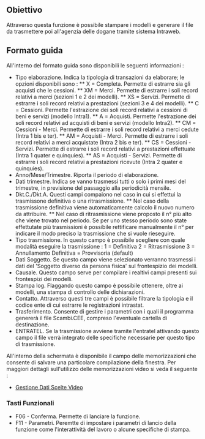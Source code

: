 ## Obiettivo

Attraverso questa funzione è possibile stampare i modelli e generare il file da trasmettere poi all'agenzia delle dogane tramite sistema Intraweb.

## Formato guida

All'interno del formato guida sono disponibili le seguenti informazioni : 

 * Tipo elaborazione. Indica la tipologia di transazioni da elaborare; le opzioni disponibili sono : 
 ** X = Completa. Permette di estrarre sia gli acquisti che le cessioni.
 ** XM = Merci. Permette di estrarre i soli record relativi a merci (sezioni 1 e 2 dei modelli).
 ** XS = Servizi. Permette di estrarre i soli record relativi a prestazioni (sezioni 3 e 4 dei modelli).
 ** C = Cessioni. Permette l'estrazione dei soli record relativi a cessioni di beni e servizi (modello Intra1).
 ** A = Acquisti. Permette l'estrazione dei soli record relativi ad acquisti di beni e servizi (modello Intra2).
 ** CM = Cessioni - Merci. Permette di estrarre i soli record relativi a merci cedute (Intra 1 bis e ter).
 ** AM = Acquisti - Merci. Permette di estrarre i soli record relativi a merci acquistate (Intra 2 bis e ter).
 ** CS = Cessioni - Servizi. Permette di estrarre i soli record relativi a prestazioni effettuate (Intra 1 quater e quinquies).
 ** AS = Acquisti - Servizi. Permette di estrarre i soli record relativi a prestazioni ricevute (Intra 2 quater e quinquies).
 * Anno/Mese/Trimestre. Riporta il periodo di elaborazione.
 * Dati trimestre. Indica se vanno trasmessi tutti o solo i primi mesi del trimestre, in previsione del passaggio alla periodicità mensile.
 * Dkt.C./Dkt.A. Questi campi compaiono nel caso in cui si effettui la trasmissone definitiva o una ritrasmissione.
 ** Nel caso della trasmissione definitiva viene automaticamente calcolo il nuovo numero da attribuire.
 ** Nel caso di ritrasmissione viene proposto il n° più alto che viene trovato nel periodo. Se per uno stesso periodo sono state effettutate più trasmissioni è possibile rettificare manualmente il n° per indicare il modo preciso la trasmissione che si vuole rieseguire.
 * Tipo trasmissione. In questo campo è possibile scegliere con quale modalità eseguire la trasmissione : 
   1 = Definitiva
   2 = Ritrasmissione
   3 = Annullamento Definitiva
     = Provvisoria (default)
 * Dati Soggetto. Se questo campo viene selezionato verranno trasmessi i dati del 'Soggetto diverso da persona fisica' sul frontespizio dei modelli.
 * Causale. Questo campo serve per compilare i realtivi campi presenti sui frontespizi dei modelli.
 * Stampa log. Flaggando questo campo è possibile ottenere, oltre ai modelli, una stampa di controllo delle dichiarazioni.
 * Contatto. Attraverso questi tre campi è possibile filtrare la tipologia e il codice ente di cui estrarre le registrazioni intrastat.
 * Trasferimento. Consente di gestire i parametri con i quali il programma genererà il file Scambi.CEE, compreso l'eventuale cartella di destinazione.
 * ENTRATEL. Se la trasmissione avviene tramite l'entratel attivando questo campo il file verrà integrato delle specifiche necessarie per questo tipo di trasmissione.

All'interno della schermata è disponibile il campo delle memorizzazioni che consente di salvare una particolare compilazione della finestra. Per maggiori dettagli sull'utilizzo delle memorizzazioni video si veda il seguente : 

- [Gestione Dati Scelte Video](Sorgenti/MB/DOC_OGG/P_B£MDV0)

### Tasti Funzionali

 * F06 - Conferma. Permette di lanciare la funzione.
 * F11 - Parametri. Peremtte di impostare i parametri di lancio della funzione come l'interattività del lavoro o alcune specifiche di stampa.
